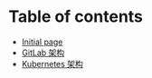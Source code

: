 # Table of contents

* [Initial page](README.md)
* [GitLab 架构](gitlab-jia-gou.md)
* [Kubernetes 架构](kubernetes-jia-gou.md)

